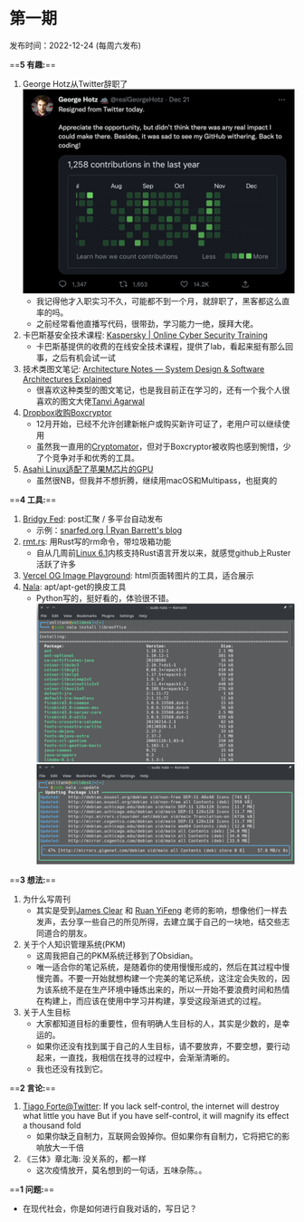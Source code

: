 # 第一期
发布时间：2022-12-24 (每周六发布)


==**5 有趣:**== 
1. George Hotz从Twitter辞职了
	![](https://raw.githubusercontent.com/versun/54321-Weekly/main/img/202212240939746.png)
	- 我记得他才入职实习不久，可能都不到一个月，就辞职了，黑客都这么直率的吗。
	- 之前经常看他直播写代码，很带劲，学习能力一绝，膜拜大佬。
2. 卡巴斯基安全技术课程: [Kaspersky | Online Cyber Security Training](https://xtraining.kaspersky.com)
	- 卡巴斯基提供的收费的在线安全技术课程，提供了lab，看起来挺有那么回事，之后有机会试一试
3. 技术类图文笔记: [Architecture Notes — System Design & Software Architectures Explained](https://architecturenotes.co/)
	- 很喜欢这种类型的图文笔记，也是我目前正在学习的，还有一个我个人很喜欢的图文大佬[Tanvi Agarwal](https://www.sillystrokes.com)
4. [Dropbox收购Boxcryptor](https://www.boxcryptor.com/en/blog/post/new-chapter-with-dropbox/)
	- 12月开始，已经不允许创建新帐户或购买新许可证了，老用户可以继续使用
	- 虽然我一直用的[Cryptomator](https://cryptomator.org)，但对于Boxcryptor被收购也感到惋惜，少了个竞争对手和优秀的工具。
5. [Asahi Linux适配了苹果M芯片的GPU](https://asahilinux.org/2022/12/gpu-drivers-now-in-asahi-linux/)
	- 虽然很NB，但我并不想折腾，继续用macOS和Multipass，也挺爽的

==**4 工具:**==
1. [Bridgy Fed](https://fed.brid.gy): post汇聚 / 多平台自动发布
	- 示例：[snarfed.org | Ryan Barrett's blog](https://snarfed.org)
2. [rmt.rs](https://github.com/AmineZouitine/rmt.rs): 用Rust写的rm命令，带垃圾箱功能 
	- 自从几周前[Linux 6.1](https://lkml.org/lkml/2022/12/11/206)内核支持Rust语言开发以来，就感觉github上Ruster活跃了许多
3. [Vercel OG Image Playground](https://og-playground.vercel.app/): html页面转图片的工具，适合展示
4. [Nala](https://gitlab.com/volian/nala): apt/apt-get的换皮工具
	- Python写的，挺好看的，体验很不错。
		![](https://raw.githubusercontent.com/versun/54321-Weekly/main/img/202212240940928.png)
		![](https://raw.githubusercontent.com/versun/54321-Weekly/main/img/202212240941375.png)

==**3 想法:**== 
1. 为什么写周刊
	- 其实是受到[James Clear](https://jamesclear.com/3-2-1) 和 [Ruan YiFeng](https://github.com/ruanyf/weekly/blob/master/docs/issue-2.md) 老师的影响，想像他们一样去发声，去分享一些自己的所见所得，去建立属于自己的一块地，结交些志同道合的朋友。
2. 关于个人知识管理系统(PKM)
	- 这周我把自己的PKM系统迁移到了Obsidian。
	- 唯一适合你的笔记系统，是随着你的使用慢慢形成的，然后在其过程中慢慢完善。不要一开始就想构建一个完美的笔记系统，这注定会失败的，因为该系统不是在生产环境中锤炼出来的，所以一开始不要浪费时间和热情在构建上，而应该在使用中学习并构建，享受这段渐进式的过程。
3. 关于人生目标
	- 大家都知道目标的重要性，但有明确人生目标的人，其实是少数的，是幸运的。
	- 如果你还没有找到属于自己的人生目标，请不要放弃，不要空想，要行动起来，一直找，我相信在找寻的过程中，会渐渐清晰的。
	- 我也还没有找到它。

==**2 言论:**==
1.  [Tiago Forte@Twitter](https://twitter.com/fortelabs/status/1606096001017577472?s=20&t=tR8qXcvmqOdavWg106OXWw): If you lack self-control, the internet will destroy what little you have But if you have self-control, it will magnify its effect a thousand fold
	- 如果你缺乏自制力，互联网会毁掉你。但如果你有自制力，它将把它的影响放大一千倍
2. 《三体》章北海: 没关系的，都一样
	- 这次疫情放开，莫名想到的一句话，五味杂陈。。

==**1 问题:**== 
- 在现代社会，你是如何进行自我对话的，写日记？




